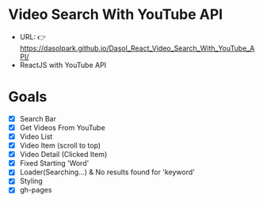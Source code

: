 # Video Search With YouTube API

- URL: 👉https://dasolpark.github.io/Dasol_React_Video_Search_With_YouTube_API/
- ReactJS with YouTube API

# Goals

- [x] Search Bar
- [x] Get Videos From YouTube
- [x] Video List
- [x] Video Item (scroll to top)
- [x] Video Detail (Clicked Item)
- [x] Fixed Starting 'Word'
- [x] Loader(Searching...) & No results found for 'keyword'
- [x] Styling
- [x] gh-pages
